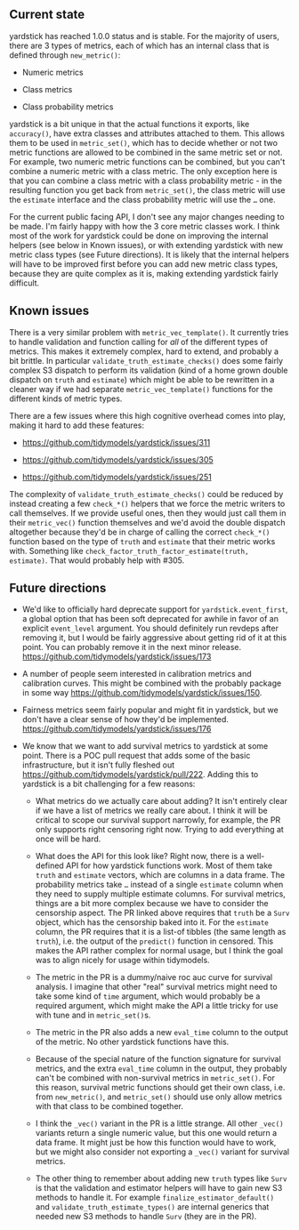 ## Current state

yardstick has reached 1.0.0 status and is stable.
For the majority of users, there are 3 types of metrics, each of which has an internal class that is defined through `new_metric()`:

-   Numeric metrics

-   Class metrics

-   Class probability metrics

yardstick is a bit unique in that the actual functions it exports, like `accuracy()`, have extra classes and attributes attached to them.
This allows them to be used in `metric_set()`, which has to decide whether or not two metric functions are allowed to be combined in the same metric set or not.
For example, two numeric metric functions can be combined, but you can't combine a numeric metric with a class metric.
The only exception here is that you can combine a class metric with a class probability metric - in the resulting function you get back from `metric_set()`, the class metric will use the `estimate` interface and the class probability metric will use the `…` one.

For the current public facing API, I don't see any major changes needing to be made.
I'm fairly happy with how the 3 core metric classes work.
I think most of the work for yardstick could be done on improving the internal helpers (see below in Known issues), or with extending yardstick with new metric class types (see Future directions).
It is likely that the internal helpers will have to be improved first before you can add new metric class types, because they are quite complex as it is, making extending yardstick fairly difficult.

## Known issues

There is a very similar problem with `metric_vec_template()`.
It currently tries to handle validation and function calling for *all* of the different types of metrics.
This makes it extremely complex, hard to extend, and probably a bit brittle.
In particular `validate_truth_estimate_checks()` does some fairly complex S3 dispatch to perform its validation (kind of a home grown double dispatch on `truth` and `estimate`) which might be able to be rewritten in a cleaner way if we had separate `metric_vec_template()` functions for the different kinds of metric types.

There are a few issues where this high cognitive overhead comes into play, making it hard to add these features:

-   <https://github.com/tidymodels/yardstick/issues/311>

-   <https://github.com/tidymodels/yardstick/issues/305>

-   <https://github.com/tidymodels/yardstick/issues/251>

The complexity of `validate_truth_estimate_checks()` could be reduced by instead creating a few `check_*()` helpers that we force the metric writers to call themselves.
If we provide useful ones, then they would just call them in their `metric_vec()` function themselves and we'd avoid the double dispatch altogether because they'd be in charge of calling the correct `check_*()` function based on the type of `truth` and `estimate` that their metric works with.
Something like `check_factor_truth_factor_estimate(truth, estimate)`.
That would probably help with #305.

## Future directions

-   We'd like to officially hard deprecate support for `yardstick.event_first`, a global option that has been soft deprecated for awhile in favor of an explicit `event_level` argument.
    You should definitely run revdeps after removing it, but I would be fairly aggressive about getting rid of it at this point.
    You can probably remove it in the next minor release.
    <https://github.com/tidymodels/yardstick/issues/173>

-   A number of people seem interested in calibration metrics and calibration curves.
    This might be combined with the probably package in some way <https://github.com/tidymodels/yardstick/issues/150>.

-   Fairness metrics seem fairly popular and might fit in yardstick, but we don't have a clear sense of how they'd be implemented.
    <https://github.com/tidymodels/yardstick/issues/176>

-   We know that we want to add survival metrics to yardstick at some point.
    There is a POC pull request that adds some of the basic infrastructure, but it isn't fully fleshed out <https://github.com/tidymodels/yardstick/pull/222>.
    Adding this to yardstick is a bit challenging for a few reasons:

    -   What metrics do we actually care about adding?
        It isn't entirely clear if we have a list of metrics we really care about.
        I think it will be critical to scope our survival support narrowly, for example, the PR only supports right censoring right now.
        Trying to add everything at once will be hard.

    -   What does the API for this look like?
        Right now, there is a well-defined API for how yardstick functions work.
        Most of them take `truth` and `estimate` vectors, which are columns in a data frame.
        The probability metrics take `…` instead of a single `estimate` column when they need to supply multiple estimate columns.
        For survival metrics, things are a bit more complex because we have to consider the censorship aspect.
        The PR linked above requires that `truth` be a `Surv` object, which has the censorship baked into it.
        For the `estimate` column, the PR requires that it is a list-of tibbles (the same length as `truth`), i.e. the output of the `predict()` function in censored.
        This makes the API rather complex for normal usage, but I think the goal was to align nicely for usage within tidymodels.

    -   The metric in the PR is a dummy/naive roc auc curve for survival analysis.
        I imagine that other "real" survival metrics might need to take some kind of `time` argument, which would probably be a required argument, which might make the API a little tricky for use with tune and in `metric_set()`s.

    -   The metric in the PR also adds a new `eval_time` column to the output of the metric.
        No other yardstick functions have this.

    -   Because of the special nature of the function signature for survival metrics, and the extra `eval_time` column in the output, they probably can't be combined with non-survival metrics in `metric_set()`.
        For this reason, survival metric functions should get their own class, i.e. from `new_metric()`, and `metric_set()` should use only allow metrics with that class to be combined together.

    -   I think the `_vec()` variant in the PR is a little strange.
        All other `_vec()` variants return a single numeric value, but this one would return a data frame.
        It might just be how this function would have to work, but we might also consider not exporting a `_vec()` variant for survival metrics.

    -   The other thing to remember about adding new `truth` types like `Surv` is that the validation and estimator helpers will have to gain new S3 methods to handle it.
        For example `finalize_estimator_default()` and `validate_truth_estimate_types()` are internal generics that needed new S3 methods to handle `Surv` (they are in the PR).
